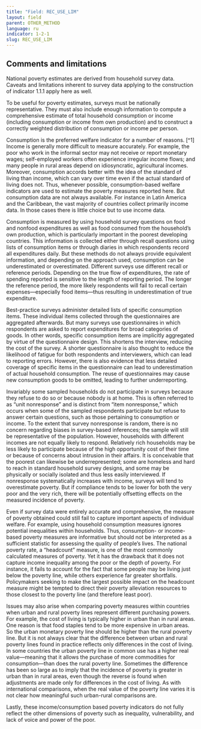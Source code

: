 ```yaml
---
title: "Field: REC_USE_LIM"
layout: field
parent: OTHER_METHOD
language: ru
indicator: 1-2-1
slug: REC_USE_LIM
---
```

## Comments and limitations

National poverty estimates are derived from household survey data. Caveats and limitations inherent to survey data applying to the construction of indicator 1.1.1 apply here as well.

To be useful for poverty estimates, surveys must be nationally representative. They must also include enough information to compute a comprehensive estimate of total household consumption or income (including consumption or income from own production) and to construct a correctly weighted distribution of consumption or income per person.

Consumption is the preferred welfare indicator for a number of reasons. [^1] Income is generally more difficult to measure accurately. For example, the poor who work in the informal sector may not receive or report monetary wages; self-employed workers often experience irregular income flows; and many people in rural areas depend on idiosyncratic, agricultural incomes. Moreover, consumption accords better with the idea of the standard of living than income, which can vary over time even if the actual standard of living does not. Thus, whenever possible, consumption-based welfare indicators are used to estimate the poverty measures reported here. But consumption data are not always available. For instance in Latin America and the Caribbean, the vast majority of countries collect primarily income data. In those cases there is little choice but to use income data.

Consumption is measured by using household survey questions on food and nonfood expenditures as well as food consumed from the household’s own production, which is particularly important in the poorest developing countries. This information is collected either through recall questions using lists of consumption items or through diaries in which respondents record all expenditures daily. But these methods do not always provide equivalent information, and depending on the approach used, consumption can be underestimated or overestimated. Different surveys use different recall or reference periods. Depending on the true flow of expenditures, the rate of spending reported is sensitive to the length of reporting period. The longer the reference period, the more likely respondents will fail to recall certain expenses—especially food items—thus resulting in underestimation of true expenditure.

Best-practice surveys administer detailed lists of specific consumption items. These individual items collected through the questionnaires are aggregated afterwards. But many surveys use questionnaires in which respondents are asked to report expenditures for broad categories of goods. In other words, specific consumption items are implicitly aggregated by virtue of the questionnaire design. This shortens the interview, reducing the cost of the survey. A shorter questionnaire is also thought to reduce the likelihood of fatigue for both respondents and interviewers, which can lead to reporting errors. However, there is also evidence that less detailed coverage of specific items in the questionnaire can lead to underestimation of actual household consumption. The reuse of questionnaires may cause new consumption goods to be omitted, leading to further underreporting.

Invariably some sampled households do not participate in surveys because they refuse to do so or because nobody is at home. This is often referred to as “unit nonresponse” and is distinct from “item nonresponse,” which occurs when some of the sampled respondents participate but refuse to answer certain questions, such as those pertaining to consumption or income. To the extent that survey nonresponse is random, there is no concern regarding biases in survey-based inferences; the sample will still be representative of the population. However, households with different incomes are not equally likely to respond. Relatively rich households may be less likely to participate because of the high opportunity cost of their time or because of concerns about intrusion in their affairs. It is conceivable that the poorest can likewise be underrepresented; some are homeless and hard to reach in standard household survey designs, and some may be physically or socially isolated and thus less easily interviewed. If nonresponse systematically increases with income, surveys will tend to overestimate poverty. But if compliance tends to be lower for both the very poor and the very rich, there will be potentially offsetting effects on the measured incidence of poverty.

Even if survey data were entirely accurate and comprehensive, the measure of poverty obtained could still fail to capture important aspects of individual welfare. For example, using household consumption measures ignores potential inequalities within households. Thus, consumption- or income-based poverty measures are informative but should not be interpreted as a sufficient statistic for assessing the quality of people’s lives. The national poverty rate, a “headcount” measure, is one of the most commonly calculated measures of poverty. Yet it has the drawback that it does not capture income inequality among the poor or the depth of poverty. For instance, it fails to account for the fact that some people may be living just below the poverty line, while others experience far greater shortfalls. Policymakers seeking to make the largest possible impact on the headcount measure might be tempted to direct their poverty alleviation resources to those closest to the poverty line (and therefore least poor).

Issues may also arise when comparing poverty measures within countries when urban and rural poverty lines represent different purchasing powers. For example, the cost of living is typically higher in urban than in rural areas. One reason is that food staples tend to be more expensive in urban areas. So the urban monetary poverty line should be higher than the rural poverty line. But it is not always clear that the difference between urban and rural poverty lines found in practice reflects only differences in the cost of living. In some countries the urban poverty line in common use has a higher real value—meaning that it allows the purchase of more commodities for consumption—than does the rural poverty line. Sometimes the difference has been so large as to imply that the incidence of poverty is greater in urban than in rural areas, even though the reverse is found when adjustments are made only for differences in the cost of living. As with international comparisons, when the real value of the poverty line varies it is not clear how meaningful such urban-rural comparisons are.

Lastly, these income/consumption based poverty indicators do not fully reflect the other dimensions of poverty such as inequality, vulnerability, and lack of voice and power of the poor.